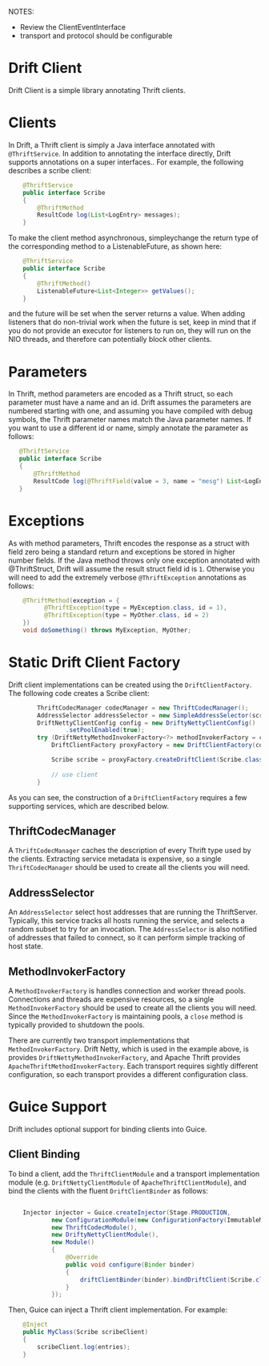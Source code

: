 NOTES:

* Review the ClientEventInterface
* transport and protocol should be configurable 

# Drift Client

Drift Client is a simple library annotating Thrift clients.

# Clients

In Drift, a Thrift client is simply a Java interface annotated with `@ThriftService`.  In 
addition to annotating the interface directly, Drift supports annotations on a super 
interfaces..  For example, the following describes a scribe client:
```java
    @ThriftService
    public interface Scribe
    {
        @ThriftMethod
        ResultCode log(List<LogEntry> messages);
    }
```
To make the client method asynchronous, simpleychange the return type of the
corresponding method to a ListenableFuture, as shown here:
```java
    @ThriftService
    public interface Scribe
    {
        @ThriftMethod()
        ListenableFuture<List<Integer>> getValues();
    }
```
and the future will be set when the server returns a value. When adding listeners that do
non-trivial work when the future is set, keep in mind that if you do not provide an
executor for listeners to run on, they will run on the NIO threads, and therefore can
potentially block other clients.


# Parameters

In Thrift, method parameters are encoded as a Thrift struct, so each parameter
must have a name and an id.  Drift assumes the parameters are numbered starting
with one, and assuming you have compiled with debug symbols, the Thrift
parameter names match the Java parameter names.  If you want to use a different
id or name, simply annotate the parameter as follows:
 ```java
    @ThriftService
    public interface Scribe
    {
        @ThriftMethod
        ResultCode log(@ThriftField(value = 3, name = "mesg") List<LogEntry> messages);
    }
```

# Exceptions

As with method parameters, Thrift encodes the response as a struct with field
zero being a standard return and exceptions be stored in higher number fields.
If the Java method throws only one exception annotated with @ThriftStruct,
Drift will assume the result struct field id is `1`.  Otherwise you will need to
add the extremely verbose `@ThriftException` annotations as follows:
```java
    @ThriftMethod(exception = {
          @ThriftException(type = MyException.class, id = 1),
          @ThriftException(type = MyOther.class, id = 2)
    })
    void doSomething() throws MyException, MyOther;
```

# Static Drift Client Factory

Drift client implementations can be created using the `DriftClientFactory`.  The
following code creates a Scribe client:
```java
        ThriftCodecManager codecManager = new ThriftCodecManager();
        AddressSelector addressSelector = new SimpleAddressSelector(scribeHostAddreses);
        DriftNettyClientConfig config = new DriftyNettyClientConfig()
                .setPoolEnabled(true);
        try (DriftNettyMethodInvokerFactory<?> methodInvokerFactory = createStaticDriftNettyMethodInvokerFactory(config)) {
            DriftClientFactory proxyFactory = new DriftClientFactory(codecManager, methodInvokerFactory, addressSelector);

            Scribe scribe = proxyFactory.createDriftClient(Scribe.class).get();
            
            // use client
        }
```

As you can see, the construction of a `DriftClientFactory` requires a few supporting 
services, which are described below.
  
## ThriftCodecManager

A `ThriftCodecManager` caches the description of every Thrift type used by the clients.  Extracting
service metadata is expensive, so a single `ThriftCodecManager` should be used to create
all the clients you will need.

## AddressSelector

An `AddressSelector` select host addresses that are running the ThriftServer.  Typically, 
this service tracks all hosts running the service, and selects a random subset to try for an 
invocation.  The `AddressSelector` is also notified of addresses that failed to connect, so 
it can perform simple tracking of host state.

## MethodInvokerFactory

A `MethodInvokerFactory` is handles connection and worker thread pools. Connections and
threads are expensive resources, so a single `MethodInvokerFactory` should be used to create
all the clients you will need.  Since the `MethodInvokerFactory` is maintaining pools, a `close`
method is typically provided to shutdown the pools.

There are currently two transport implementations that `MethodInvokerFactory`.  Drift Netty, which
is used in the example above, is provides `DriftNettyMethodInvokerFactory`, and Apache Thrift provides
`ApacheThriftMethodInvokerFactory`.  Each transport requires sightly different configuration, 
so each transport provides a different configuration class.

# Guice Support

Drift includes optional support for binding clients into Guice.

## Client Binding

To bind a client, add the `ThriftClientModule` and a transport implementation module (e.g.
`DriftNettyClientModule` of `ApacheThriftClientModule`), and bind the clients with the fluent 
`DriftClientBinder` as follows:
```java

    Injector injector = Guice.createInjector(Stage.PRODUCTION,
            new ConfigurationModule(new ConfigurationFactory(ImmutableMap.<String, String>of())),
            new ThriftCodecModule(),
            new DriftyNettyClientModule(),
            new Module()
            {
                @Override
                public void configure(Binder binder)
                {
                    driftClientBinder(binder).bindDriftClient(Scribe.class);
                }
            });
```

Then, Guice can inject a Thrift client implementation.  For example:
```java
    @Inject
    public MyClass(Scribe scribeClient)
    {
        scribeClient.log(entries);
    }
```
